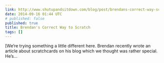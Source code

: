 ```yaml
---
link: http://www.shutupandsitdown.com/blog/post/brendans-correct-way-scratch/
date: 2014-09-16 01:44 UTC
# published: false
published: true
title: Brendan's Correct Way to Scratch
tags: []
---
```


[We’re trying something a little different here. Brendan recently wrote an article about scratchcards on his blog which we thought was rather special. He’s…
